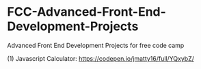 # FCC-Advanced-Front-End-Development-Projects
Advanced Front End Development Projects for free code camp

(1) Javascript Calculator: https://codepen.io/jmatty16/full/YQxybZ/
